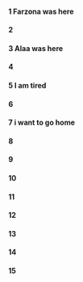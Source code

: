 #### 1 Farzona was here
#### 2
#### 3 Alaa was here
#### 4
#### 5 I am tired 
#### 6
#### 7 i want to go home 
#### 8
#### 9
#### 10
#### 11
#### 12
#### 13
#### 14
#### 15
